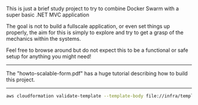 This is just a brief study project to try to combine Docker Swarm with a super basic .NET MVC application
  
The goal is not to build a fullscale application, or even set things up properly, the aim for this is simply to explore and try to get a grasp of the mechanics within the systems.  

Feel free to browse around but do not expect this to be a functional or safe setup for anything you might need!
  
---
  
The "howto-scalable-form.pdf" has a huge tutorial describing how to build this project.
  
---

```bash
aws cloudformation validate-template --template-body file://infra/templates/root.yaml
```